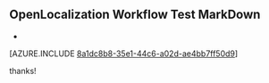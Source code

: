 ## OpenLocalization Workflow Test MarkDown
* 

[AZURE.INCLUDE [8a1dc8b8-35e1-44c6-a02d-ae4bb7ff50d9](calleeMd1.md)]

 
thanks!